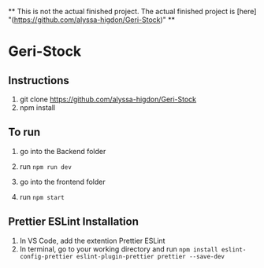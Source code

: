 ** This is not the actual finished project. The actual finished project is [here] "(https://github.com/alyssa-higdon/Geri-Stock)" **
# Geri-Stock

## Instructions
1) git clone https://github.com/alyssa-higdon/Geri-Stock
2) npm install

## To run
1) go into the Backend folder
2) run ```npm run dev```

3) go into the frontend folder
4) run ```npm start```


## Prettier ESLint Installation
1) In VS Code, add the extention Prettier ESLint
2) In terminal, go to your working directory and run ```npm install eslint-config-prettier eslint-plugin-prettier prettier --save-dev```

